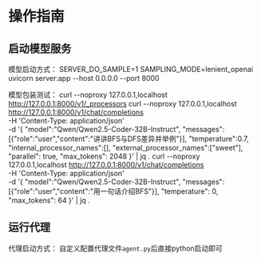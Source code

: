 # 操作指南

## 启动模型服务

模型启动方式：
SERVER_DO_SAMPLE=1 SAMPLING_MODE=lenient_openai uvicorn server:app --host 0.0.0.0 --port 8000

模型包装测试：
curl --noproxy 127.0.0.1,localhost http://127.0.0.1:8000/v1/_processors
curl --noproxy 127.0.0.1,localhost http://127.0.0.1:8000/v1/chat/completions \
  -H 'Content-Type: application/json' \
  -d '{
    "model":"Qwen/Qwen2.5-Coder-32B-Instruct",
    "messages":[{"role":"user","content":"讲讲BFS与DFS差异并举例"}],
    "temperature":0.7,
    "internal_processor_names":[],
    "external_processor_names":["sweet"],
    "parallel": true,
    "max_tokens": 2048
  }' | jq .
curl --noproxy 127.0.0.1,localhost http://127.0.0.1:8000/v1/chat/completions \
  -H 'Content-Type: application/json' \
  -d '{
    "model":"Qwen/Qwen2.5-Coder-32B-Instruct",
    "messages":[{"role":"user","content":"用一句话介绍BFS"}],
    "temperature": 0,
    "max_tokens": 64
  }' | jq .

## 运行代理

代理启动方式：
自定义配置代理文件`agent.py`后直接python启动即可